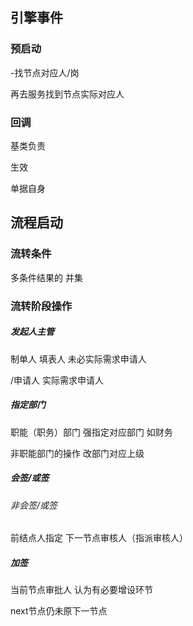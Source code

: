 ## 引擎事件

### 预启动	

-找节点对应人/岗	

再去服务找到节点实际对应人



### 回调

基类负责	

生效

单据自身



## 流程启动

### 流转条件

多条件结果的	并集





### 流转阶段操作

##### 发起人主管	

制单人	填表人 未必实际需求申请人

/申请人	实际需求申请人





##### 指定部门

职能（职务）部门	强指定对应部门		如财务

非职能部门的操作	改部门对应上级



##### 会签/或签

###### 非会签/或签 	

前结点人指定	下一节点审核人（指派审核人）

##### 加签

当前节点审批人 认为有必要增设环节

next节点仍未原下一节点



